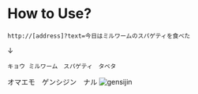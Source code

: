 # How to Use?

```
http://[address]?text=今日はミルワームのスパゲティを食べた
```
↓

```
キョウ ミルワーム　スパゲティ　タベタ
```

オマエモ　ゲンシジン　ナル
![gensijin](https://user-images.githubusercontent.com/42256381/75095176-b584dd80-55d5-11ea-86b1-9560b9e25b69.png)
